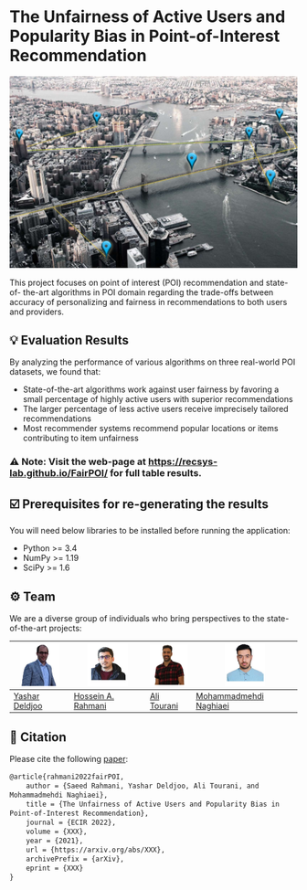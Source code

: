 # The Unfairness of Active Users and Popularity Bias in Point-of-Interest Recommendation

![The Unfairness of Active Users and Popularity Bias in Point-of-Interest Recommendation](https://github.com/RecSys-lab/FairPOI/blob/main/docs/images/banner.jpg "Fair PoI")

This project focuses on point of interest (POI) recommendation and state-of-
the-art algorithms in POI domain regarding the trade-offs between accuracy of
personalizing and fairness in recommendations to both users and providers.

## 💡 Evaluation Results

By analyzing the performance of various algorithms on three real-world POI datasets, we found that:

- State-of-the-art algorithms work against user fairness by favoring a small percentage of highly active users with superior recommendations
- The larger percentage of less active users receive imprecisely tailored recommendations
- Most recommender systems recommend popular locations or items contributing to item unfairness

### ⚠️ Note: Visit the web-page at https://recsys-lab.github.io/FairPOI/ for full table results.

## ☑️ Prerequisites for re-generating the results

You will need below libraries to be installed before running the application:

- Python >= 3.4
- NumPy >= 1.19
- SciPy >= 1.6

## ⚙️ Team

We are a diverse group of individuals who bring perspectives to the state-of-the-art projects:

| <a href="https://github.com/yasdel"><img src="https://github.com/RecSys-lab/FairPOI/blob/main/docs/images/team/yashar_deldjoo.jpg" width="70"></a> | <a href="https://github.com/rahmanidashti"><img src="https://github.com/RecSys-lab/FairPOI/blob/main/docs/images/team/hossein_rahmani.jpg" width="70"></a> | <a href="https://github.com/alitourani"><img src="https://github.com/RecSys-lab/FairPOI/blob/main/docs/images/team/ali_tourani.png" width="70"></a> | <a href="https://www.linkedin.com/in/ehsan-naghiaei"><img src="https://github.com/RecSys-lab/FairPOI/blob/main/docs/images/team/mohammadmehdi_naghiaei.jpg" width="70"></a> |
| -------------------------------------------------------------------------------------------------------------------------------------------------- | ---------------------------------------------------------------------------------------------------------------------------------------------------------- | --------------------------------------------------------------------------------------------------------------------------------------------------- | --------------------------------------------------------------------------------------------------------------------------------------------------------------------------- |
| [Yashar Deldjoo](mailto:yashar.deldjoo@poliba.it "yashar.deldjoo@poliba.it")                                                                       | [Hossein A. Rahmani](mailto:rahmanidashti@alumni.znu.ac.ir "rahmanidashti@alumni.znu.ac.ir")                                                               | [Ali Tourani](mailto:tourani@msc.guilan.ac.ir "tourani@msc.guilan.ac.ir")                                                                           | [Mohammadmehdi Naghiaei](mailto:naghiaei@usc.edu "naghiaei@usc.edu")                                                                                                        |

## 📝 Citation

Please cite the following [paper](https://arxiv.org/):

```
@article{rahmani2022fairPOI,
    author = {Saeed Rahmani, Yashar Deldjoo, Ali Tourani, and Mohammadmehdi Naghiaei},
    title = {The Unfairness of Active Users and Popularity Bias in Point-of-Interest Recommendation},
    journal = {ECIR 2022},
    volume = {XXX},
    year = {2021},
    url = {https://arxiv.org/abs/XXX},
    archivePrefix = {arXiv},
    eprint = {XXX}
}
```
